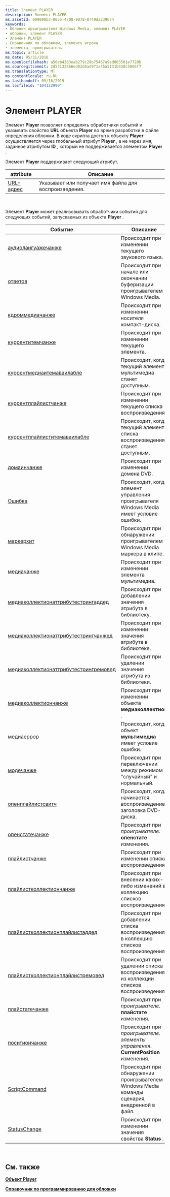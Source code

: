 ```yaml
---
title: Элемент PLAYER
description: Элемент PLAYER
ms.assetid: 009090b3-0055-4700-9078-0749da239674
keywords:
- Обложки проигрывателя Windows Media, элемент PLAYER
- обложки, элемент PLAYER
- Элемент PLAYER
- Справочник по обложкам, элементу игрока
- элементы, проигрыватель
ms.topic: article
ms.date: 05/31/2018
ms.openlocfilehash: a50eb4383eab279c28b75467a9ed803501e7720b
ms.sourcegitcommit: 2d531328b6ed82d4ad971a45a5131b430c5866f7
ms.translationtype: MT
ms.contentlocale: ru-RU
ms.lasthandoff: 09/16/2019
ms.locfileid: "104132990"
---
```

# <a name="player-element"></a>Элемент PLAYER

Элемент **Player** позволяет определять обработчики событий и указывать свойство **URL** объекта **Player** во время разработки в файле определения обложки. В коде скрипта доступ к объекту **Player** осуществляется через глобальный атрибут **Player** , а не через имя, заданное атрибутом **ID** , который не поддерживается элементом **Player** .

Элемент **Player** поддерживает следующий атрибут.



| attribute             | Описание                                          |
|-----------------------|------------------------------------------------------|
| [URL-адрес](player-url.md) | Указывает или получает имя файла для воспроизведения. |



 

Элемент **Player** может реализовывать обработчики событий для следующих событий, запускаемых из объекта **Player** .



| Событие                                                                                            | Описание                                                                      |
|--------------------------------------------------------------------------------------------------|----------------------------------------------------------------------------------|
| [аудиолангуажечанже](player-player-audiolanguagechange.md)                                     | Происходит при изменении текущего звукового языка.                                  |
| [ответов](player-player-buffering.md)                                                         | Происходит при начале или окончании буферизации проигрывателем Windows Media.                       |
| [кдроммедиачанже](player-player-cdrommediachange.md)                                           | Происходит при изменении носителя компакт-диска.                                                |
| [куррентитемчанже](player-player-currentitemchange.md)                                         | Происходит при изменении текущего элемента.                                            |
| [куррентмедиаитемаваилабле](player-player-currentmediaitemavailable.md)                         | Происходит, когда текущий элемент мультимедиа станет доступным.                            |
| [куррентплайлистчанже](player-player-currentplaylistchange.md)                                 | Происходит при изменении текущего списка воспроизведения.                                        |
| [куррентплайлиститемаваилабле](player-player-currentplaylistitemavailable.md)                   | Происходит, когда текущий элемент списка воспроизведения станет доступным.                         |
| [домаинчанже](player-player-domainchange.md)                                                   | Происходит при изменении домена DVD.                                              |
| [Ошибка](player-player-error.md)                                                                 | Происходит, когда элемент управления проигрывателя Windows Media имеет условие ошибки.             |
| [маркерхит](player-player-markerhit.md)                                                         | Происходит при обнаружении проигрывателем Windows Media маркера в клипе.                |
| [медиачанже](player-player-mediachange.md)                                                     | Происходит при изменении элемента мультимедиа.                                                |
| [медиаколлектионаттрибутестрингаддед](player-player-mediacollectionattributestringadded.md)     | Происходит при добавлении значения атрибута в библиотеку.                          |
| [медиаколлектионаттрибутестрингчанжед](player-player-mediacollectionattributestringchanged.md) | Происходит при изменении значения атрибута в библиотеке.                        |
| [медиаколлектионаттрибутестрингремовед](player-player-mediacollectionattributestringremoved.md) | Происходит при удалении значения атрибута из библиотеки.                      |
| [медиаколлектиончанже](player-player-mediacollectionchange.md)                                 | Происходит при изменении объекта **медиаколлектион** .                              |
| [медиаеррор](player-player-mediaerror.md)                                                       | Происходит, когда объект **мультимедиа** имеет условие ошибки.                         |
| [модечанже](player-player-modechange.md)                                                       | Происходит при переключении между режимом "случайный" и нормальный.                           |
| [опенплайлистсвитч](player-player-openplaylistswitch.md)                                       | Происходит, когда начинается воспроизведение заголовка DVD-диска.                                     |
| [опенстатечанже](player-player-openstatechange.md)                                             | Происходит при *проигрывателе*. **опенстате** изменения.                                      |
| [плайлистчанже](player-player-playlistchange.md)                                               | Происходит при изменении списка воспроизведения.                                                  |
| [плайлистколлектиончанже](player-player-playlistcollectionchange.md)                           | Происходит при внесении каких-либо изменений в коллекцию списков воспроизведения.                        |
| [плайлистколлектионплайлистаддед](player-player-playlistcollectionplaylistadded.md)             | Происходит при добавлении списка воспроизведения в коллекцию списков воспроизведения.                      |
| [плайлистколлектионплайлистремовед](player-player-playlistcollectionplaylistremoved.md)         | Происходит при удалении списка воспроизведения из коллекции списков воспроизведения.                  |
| [плайстатечанже](player-player-playstatechange.md)                                             | Происходит при *проигрывателе*. **плайстате** изменения.                                      |
| [поситиончанже](player-player-positionchange.md)                                               | Происходит при *проигрывателе*. *элементы управления*. **CurrentPosition** изменения.                     |
| [ScriptCommand](player-player-scriptcommand.md)                                                 | Происходит при обнаружении проигрывателем Windows Media команды сценария, внедренной в файл. |
| [StatusChange](player-player-statuschange.md)                                                   | Происходит при изменении значения свойства **Status** .                               |



 

## <a name="related-topics"></a>См. также

<dl> <dt>

[**Объект Player**](player-object.md)
</dt> <dt>

[**Справочник по программированию для обложки**](skin-programming-reference.md)
</dt> </dl>

 

 




